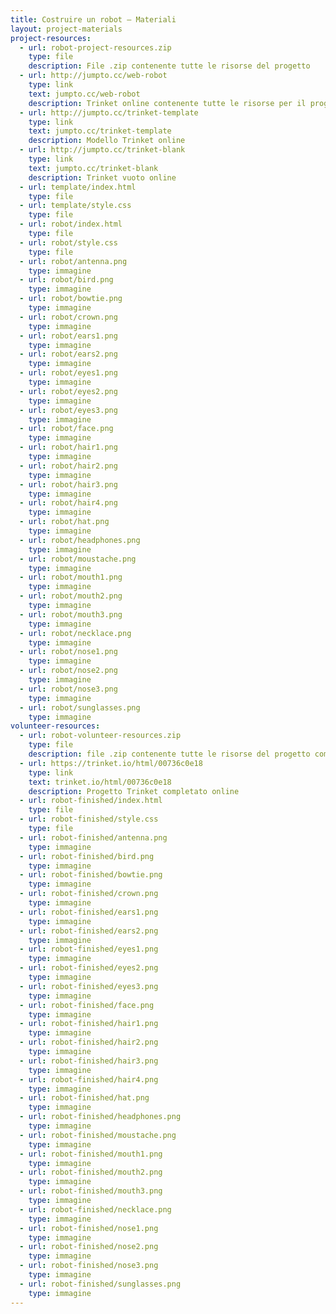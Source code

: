 ```yaml
---
title: Costruire un robot – Materiali
layout: project-materials
project-resources:
  - url: robot-project-resources.zip
    type: file
    description: File .zip contenente tutte le risorse del progetto
  - url: http://jumpto.cc/web-robot
    type: link
    text: jumpto.cc/web-robot
    description: Trinket online contenente tutte le risorse per il progetto "Costruire un robot"
  - url: http://jumpto.cc/trinket-template
    type: link
    text: jumpto.cc/trinket-template
    description: Modello Trinket online
  - url: http://jumpto.cc/trinket-blank
    type: link
    text: jumpto.cc/trinket-blank
    description: Trinket vuoto online
  - url: template/index.html
    type: file
  - url: template/style.css
    type: file
  - url: robot/index.html
    type: file
  - url: robot/style.css
    type: file
  - url: robot/antenna.png
    type: immagine
  - url: robot/bird.png
    type: immagine
  - url: robot/bowtie.png
    type: immagine
  - url: robot/crown.png
    type: immagine
  - url: robot/ears1.png
    type: immagine
  - url: robot/ears2.png
    type: immagine
  - url: robot/eyes1.png
    type: immagine
  - url: robot/eyes2.png
    type: immagine
  - url: robot/eyes3.png
    type: immagine
  - url: robot/face.png
    type: immagine
  - url: robot/hair1.png
    type: immagine
  - url: robot/hair2.png
    type: immagine
  - url: robot/hair3.png
    type: immagine
  - url: robot/hair4.png
    type: immagine
  - url: robot/hat.png
    type: immagine
  - url: robot/headphones.png
    type: immagine
  - url: robot/moustache.png
    type: immagine
  - url: robot/mouth1.png
    type: immagine
  - url: robot/mouth2.png
    type: immagine
  - url: robot/mouth3.png
    type: immagine
  - url: robot/necklace.png
    type: immagine
  - url: robot/nose1.png
    type: immagine
  - url: robot/nose2.png
    type: immagine
  - url: robot/nose3.png
    type: immagine
  - url: robot/sunglasses.png
    type: immagine
volunteer-resources:
  - url: robot-volunteer-resources.zip
    type: file
    description: file .zip contenente tutte le risorse del progetto completato
  - url: https://trinket.io/html/00736c0e18
    type: link
    text: trinket.io/html/00736c0e18
    description: Progetto Trinket completato online
  - url: robot-finished/index.html
    type: file
  - url: robot-finished/style.css
    type: file
  - url: robot-finished/antenna.png
    type: immagine
  - url: robot-finished/bird.png
    type: immagine
  - url: robot-finished/bowtie.png
    type: immagine
  - url: robot-finished/crown.png
    type: immagine
  - url: robot-finished/ears1.png
    type: immagine
  - url: robot-finished/ears2.png
    type: immagine
  - url: robot-finished/eyes1.png
    type: immagine
  - url: robot-finished/eyes2.png
    type: immagine
  - url: robot-finished/eyes3.png
    type: immagine
  - url: robot-finished/face.png
    type: immagine
  - url: robot-finished/hair1.png
    type: immagine
  - url: robot-finished/hair2.png
    type: immagine
  - url: robot-finished/hair3.png
    type: immagine
  - url: robot-finished/hair4.png
    type: immagine
  - url: robot-finished/hat.png
    type: immagine
  - url: robot-finished/headphones.png
    type: immagine
  - url: robot-finished/moustache.png
    type: immagine
  - url: robot-finished/mouth1.png
    type: immagine
  - url: robot-finished/mouth2.png
    type: immagine
  - url: robot-finished/mouth3.png
    type: immagine
  - url: robot-finished/necklace.png
    type: immagine
  - url: robot-finished/nose1.png
    type: immagine
  - url: robot-finished/nose2.png
    type: immagine
  - url: robot-finished/nose3.png
    type: immagine
  - url: robot-finished/sunglasses.png
    type: immagine
---
```

